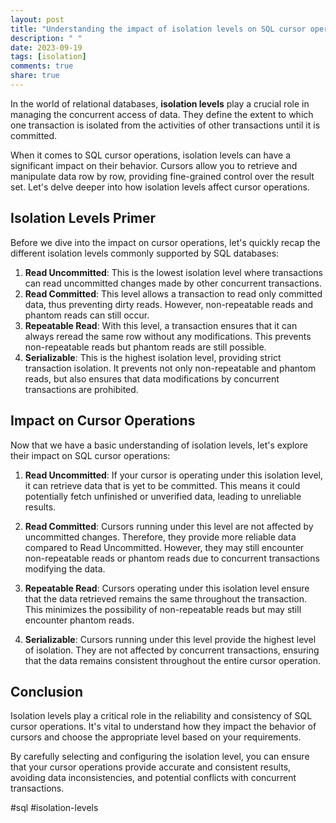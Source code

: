 ```yaml
---
layout: post
title: "Understanding the impact of isolation levels on SQL cursor operations"
description: " "
date: 2023-09-19
tags: [isolation]
comments: true
share: true
---
```


In the world of relational databases, **isolation levels** play a crucial role in managing the concurrent access of data. They define the extent to which one transaction is isolated from the activities of other transactions until it is committed.

When it comes to SQL cursor operations, isolation levels can have a significant impact on their behavior. Cursors allow you to retrieve and manipulate data row by row, providing fine-grained control over the result set. Let's delve deeper into how isolation levels affect cursor operations.

## Isolation Levels Primer

Before we dive into the impact on cursor operations, let's quickly recap the different isolation levels commonly supported by SQL databases:

1. **Read Uncommitted**: This is the lowest isolation level where transactions can read uncommitted changes made by other concurrent transactions.
2. **Read Committed**: This level allows a transaction to read only committed data, thus preventing dirty reads. However, non-repeatable reads and phantom reads can still occur.
3. **Repeatable Read**: With this level, a transaction ensures that it can always reread the same row without any modifications. This prevents non-repeatable reads but phantom reads are still possible.
4. **Serializable**: This is the highest isolation level, providing strict transaction isolation. It prevents not only non-repeatable and phantom reads, but also ensures that data modifications by concurrent transactions are prohibited.

## Impact on Cursor Operations

Now that we have a basic understanding of isolation levels, let's explore their impact on SQL cursor operations:

1. **Read Uncommitted**: If your cursor is operating under this isolation level, it can retrieve data that is yet to be committed. This means it could potentially fetch unfinished or unverified data, leading to unreliable results.

2. **Read Committed**: Cursors running under this level are not affected by uncommitted changes. Therefore, they provide more reliable data compared to Read Uncommitted. However, they may still encounter non-repeatable reads or phantom reads due to concurrent transactions modifying the data.

3. **Repeatable Read**: Cursors operating under this isolation level ensure that the data retrieved remains the same throughout the transaction. This minimizes the possibility of non-repeatable reads but may still encounter phantom reads.

4. **Serializable**: Cursors running under this level provide the highest level of isolation. They are not affected by concurrent transactions, ensuring that the data remains consistent throughout the entire cursor operation.

## Conclusion

Isolation levels play a critical role in the reliability and consistency of SQL cursor operations. It's vital to understand how they impact the behavior of cursors and choose the appropriate level based on your requirements.

By carefully selecting and configuring the isolation level, you can ensure that your cursor operations provide accurate and consistent results, avoiding data inconsistencies, and potential conflicts with concurrent transactions.

#sql #isolation-levels